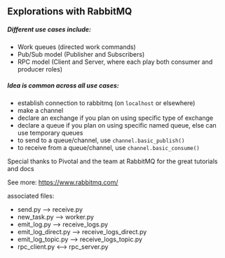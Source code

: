 ## Explorations with RabbitMQ

##### Different use cases include:
* Work queues (directed work commands)
* Pub/Sub model (Publisher and Subscribers)
* RPC model (Client and Server, where each play both consumer and producer roles)

##### Idea is common across all use cases:
* establish connection to rabbitmq (on `localhost` or elsewhere)
* make a channel
* declare an exchange if you plan on using specific type of exchange
* declare a queue if you plan on using specific named queue, else can use temporary queues
* to send to a queue/channel, use `channel.basic_publish()`
* to receive from a queue/channel, use `channel.basic_consume()`

Special thanks to Pivotal and the team at RabbitMQ for the great tutorials and docs

See more: https://www.rabbitmq.com/

associated files:
* send.py --> receive.py
* new_task.py --> worker.py
* emit_log.py --> receive_logs.py
* emit_log_direct.py --> receive_logs_direct.py
* emit_log_topic.py --> receive_logs_topic.py
* rpc_client.py <--> rpc_server.py

